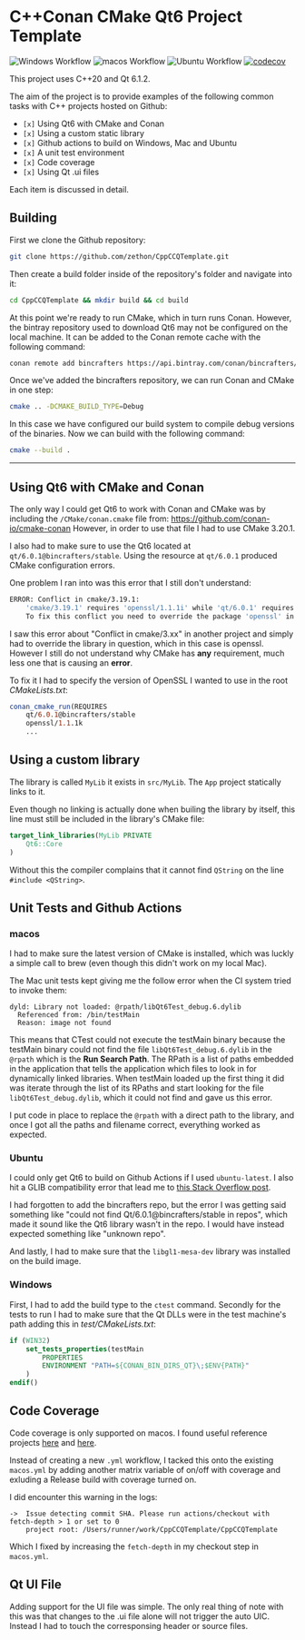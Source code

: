 # C++Conan CMake Qt6 Project Template

![Windows Workflow](https://github.com/zethon/CppCCQTemplate/actions/workflows/windows.yml/badge.svg)
![macos Workflow](https://github.com/zethon/CppCCQTemplate/actions/workflows/macos.yml/badge.svg)
![Ubuntu Workflow](https://github.com/zethon/CppCCQTemplate/actions/workflows/ubuntu.yml/badge.svg)
[![codecov](https://codecov.io/gh/zethon/CppCCQTemplate/branch/master/graph/badge.svg?token=C2ybTeKtDB)](https://codecov.io/gh/zethon/CppCCQTemplate)

This project uses C++20 and Qt 6.1.2.

The aim of the project is to provide examples of the following common tasks with C++ projects hosted on Github:

* `[x]` Using Qt6 with CMake and Conan
* `[x]` Using a custom static library
* `[x]` Github actions to build on Windows, Mac and Ubuntu
* `[x]` A unit test environment
* `[x]` Code coverage
* `[x]` Using Qt .ui files
<!--
* `[ ]` Using a custom shared library
* `[ ]` Packaging and Deployment
-->

Each item is discussed in detail.

## Building

First we clone the Github repository:

```bash
git clone https://github.com/zethon/CppCCQTemplate.git
```

Then create a build folder inside of the repository's folder and navigate into it:

```bash
cd CppCCQTemplate && mkdir build && cd build
```

At this point we're ready to run CMake, which in turn runs Conan. However, the bintray repository used to download Qt6 may not be configured on the local machine. It can be added to the Conan remote cache with the following command:

```bash
conan remote add bincrafters https://api.bintray.com/conan/bincrafters/public-conan
```

Once we've added the bincrafters repository, we can run Conan and CMake in one step: 

```bash
cmake .. -DCMAKE_BUILD_TYPE=Debug
```

In this case we have configured our build system to compile debug versions of the binaries. Now we can build with the following command:

```bash
cmake --build .
```

<hr/>

## Using Qt6 with CMake and Conan

The only way I could get Qt6 to work with Conan and CMake was by including the `/CMake/conan.cmake` file from: https://github.com/conan-io/cmake-conan However, in order to use that file I had to use CMake 3.20.1. 

I also had to make sure to use the Qt6 located at `qt/6.0.1@bincrafters/stable`. Using the resource at `qt/6.0.1` produced CMake configuration errors.

One problem I ran into was this error that I still don't understand:

```bash
ERROR: Conflict in cmake/3.19.1:
    'cmake/3.19.1' requires 'openssl/1.1.1i' while 'qt/6.0.1' requires 'openssl/1.1.1j'.
    To fix this conflict you need to override the package 'openssl' in your root package.
```

I saw this error about "Conflict in cmake/3.xx" in another project and simply had to override the library in question, which in this case is openssl. However I still do not understand why CMake has **any** requirement, much less one that is causing an **error**. 

To fix it I had to specify the version of OpenSSL I wanted to use in the root *CMakeLists.txt*:


```cmake
conan_cmake_run(REQUIRES
    qt/6.0.1@bincrafters/stable
    openssl/1.1.1k
    ...
```


## Using a custom library

The library is called `MyLib` it exists in `src/MyLib`. The `App` project statically links to it.

Even though no linking is actually done when builing the library by itself, this line must still be included in the library's CMake file:

```cmake
target_link_libraries(MyLib PRIVATE
    Qt6::Core
)
```

Without this the compiler complains that it cannot find `QString` on the line `#include <QString>`.

## Unit Tests and Github Actions

### macos

I had to make sure the latest version of CMake is installed, which was luckly a simple call to brew (even though this didn't work on my local Mac). 

The Mac unit tests kept giving me the follow error when the CI system tried to invoke them:
```
dyld: Library not loaded: @rpath/libQt6Test_debug.6.dylib
  Referenced from: /bin/testMain
  Reason: image not found
```
This means that CTest could not execute the testMain binary because the testMain binary could not find the file `libQt6Test_debug.6.dylib` in the `@rpath` which is the **Run Search Path**. The RPath is a list of paths embedded in the application that tells the application which files to look in for dynamically linked libraries. When testMain loaded up the first thing it did was iterate through the list of its RPaths and start looking for the file `libQt6Test_debug.dylib`, which it could not find and gave us this error.

I put code in place to replace the `@rpath` with a direct path to the library, and once I got all the paths and filename correct, everything worked as expected.
### Ubuntu

I could only get Qt6 to build on Github Actions if I used `ubuntu-latest`. I also hit a GLIB compatibility error that lead me to [this Stack Overflow post](https://stackoverflow.com/questions/64495774/libcrypto-so-undefined-reference-to-fcntlglibc-2-28). 

I had forgotten to add the bincrafters repo, but the error I was getting said something like "could not find Qt/6.0.1@bincrafters/stable in repos", which made it sound like the Qt6 library wasn't in the repo. I would have instead expected something like "unknown repo".

And lastly, I had to make sure that the `libgl1-mesa-dev` library was installed on the build image.
### Windows

First, I had to add the build type to the `ctest` command. Secondly for the tests to run I had to make sure that the Qt DLLs were in the test machine's path adding this in *test/CMakeLists.txt*: 

```cmake
if (WIN32)
    set_tests_properties(testMain 
        PROPERTIES
        ENVIRONMENT "PATH=${CONAN_BIN_DIRS_QT}\;$ENV{PATH}"
    )
endif()
```

## Code Coverage

Code coverage is only supported on macos. I found useful reference projects [here](https://github.com/codecov/cpp-11-standard) and [here](https://github.com/codecov/example-cpp11-cmake). 

Instead of creating a new `.yml` workflow, I tacked this onto the existing `macos.yml` by adding another matrix variable of on/off with coverage and exluding a Release build with coverage turned on. 

I did encounter this warning in the logs:

```
->  Issue detecting commit SHA. Please run actions/checkout with fetch-depth > 1 or set to 0
    project root: /Users/runner/work/CppCCQTemplate/CppCCQTemplate
```

Which I fixed by increasing the `fetch-depth` in my checkout step in `macos.yml`.

## Qt UI File

Adding support for the UI file was simple. The only real thing of note with this was that changes to the .ui file alone will not trigger the auto UIC. Instead I had to touch the corresponsing header or source files. 

<!--
### Helpful Links

https://wiki.qt.io/Qt6_Add-on_src_package_build_using_Conan_package_manager
-->

